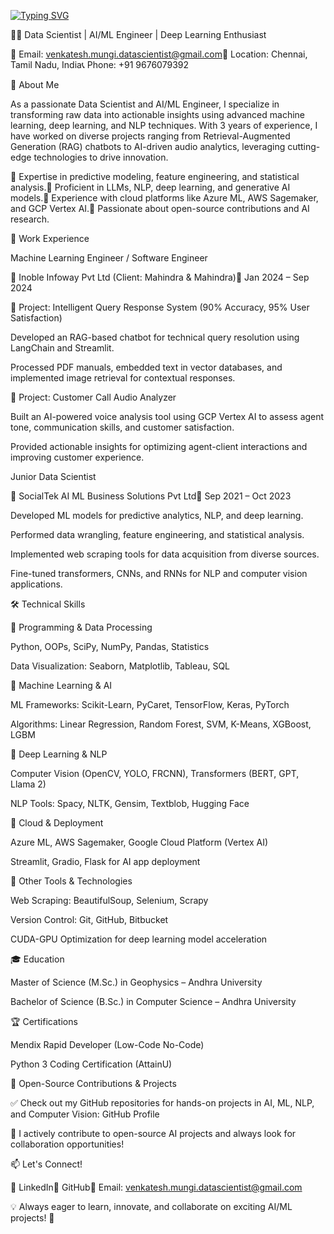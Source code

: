 [![Typing SVG](https://readme-typing-svg.demolab.com?font=Segoe+UI+Black&weight=50&size=35&pause=1000&color=284B90&width=435&lines=%F0%9F%94%A5Hi+There!+I'm+VENKATESH+MUNGI)](https://git.io/typing-svg)

👨‍💻 Data Scientist | AI/ML Engineer | Deep Learning Enthusiast

📧 Email: venkatesh.mungi.datascientist@gmail.com📍 Location: Chennai, Tamil Nadu, India📞 Phone: +91 9676079392

🚀 About Me

As a passionate Data Scientist and AI/ML Engineer, I specialize in transforming raw data into actionable insights using advanced machine learning, deep learning, and NLP techniques. With 3 years of experience, I have worked on diverse projects ranging from Retrieval-Augmented Generation (RAG) chatbots to AI-driven audio analytics, leveraging cutting-edge technologies to drive innovation.

🔹 Expertise in predictive modeling, feature engineering, and statistical analysis.🔹 Proficient in LLMs, NLP, deep learning, and generative AI models.🔹 Experience with cloud platforms like Azure ML, AWS Sagemaker, and GCP Vertex AI.🔹 Passionate about open-source contributions and AI research.

💼 Work Experience

Machine Learning Engineer / Software Engineer

📌 Inoble Infoway Pvt Ltd (Client: Mahindra & Mahindra)📆 Jan 2024 – Sep 2024

🔹 Project: Intelligent Query Response System (90% Accuracy, 95% User Satisfaction)

Developed an RAG-based chatbot for technical query resolution using LangChain and Streamlit.

Processed PDF manuals, embedded text in vector databases, and implemented image retrieval for contextual responses.

🔹 Project: Customer Call Audio Analyzer

Built an AI-powered voice analysis tool using GCP Vertex AI to assess agent tone, communication skills, and customer satisfaction.

Provided actionable insights for optimizing agent-client interactions and improving customer experience.

Junior Data Scientist

📌 SocialTek AI ML Business Solutions Pvt Ltd📆 Sep 2021 – Oct 2023

Developed ML models for predictive analytics, NLP, and deep learning.

Performed data wrangling, feature engineering, and statistical analysis.

Implemented web scraping tools for data acquisition from diverse sources.

Fine-tuned transformers, CNNs, and RNNs for NLP and computer vision applications.

🛠️ Technical Skills

🔹 Programming & Data Processing

Python, OOPs, SciPy, NumPy, Pandas, Statistics

Data Visualization: Seaborn, Matplotlib, Tableau, SQL

🔹 Machine Learning & AI

ML Frameworks: Scikit-Learn, PyCaret, TensorFlow, Keras, PyTorch

Algorithms: Linear Regression, Random Forest, SVM, K-Means, XGBoost, LGBM

🔹 Deep Learning & NLP

Computer Vision (OpenCV, YOLO, FRCNN), Transformers (BERT, GPT, Llama 2)

NLP Tools: Spacy, NLTK, Gensim, Textblob, Hugging Face

🔹 Cloud & Deployment

Azure ML, AWS Sagemaker, Google Cloud Platform (Vertex AI)

Streamlit, Gradio, Flask for AI app deployment

🔹 Other Tools & Technologies

Web Scraping: BeautifulSoup, Selenium, Scrapy

Version Control: Git, GitHub, Bitbucket

CUDA-GPU Optimization for deep learning model acceleration

🎓 Education

Master of Science (M.Sc.) in Geophysics – Andhra University

Bachelor of Science (B.Sc.) in Computer Science – Andhra University

🏆 Certifications

Mendix Rapid Developer (Low-Code No-Code)

Python 3 Coding Certification (AttainU)

📌 Open-Source Contributions & Projects

✅ Check out my GitHub repositories for hands-on projects in AI, ML, NLP, and Computer Vision: GitHub Profile

🔗 I actively contribute to open-source AI projects and always look for collaboration opportunities!

📫 Let's Connect!

🔹 LinkedIn🔹 GitHub📧 Email: venkatesh.mungi.datascientist@gmail.com

💡 Always eager to learn, innovate, and collaborate on exciting AI/ML projects! 🚀

